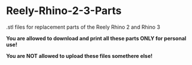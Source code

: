 Reely-Rhino-2-3-Parts
=====================

.stl files for replacement parts of the Reely Rhino 2 and Rhino 3



**You are allowed to download and print all these parts ONLY for personal use!**

**You are NOT allowed to upload these files somethere else!**
